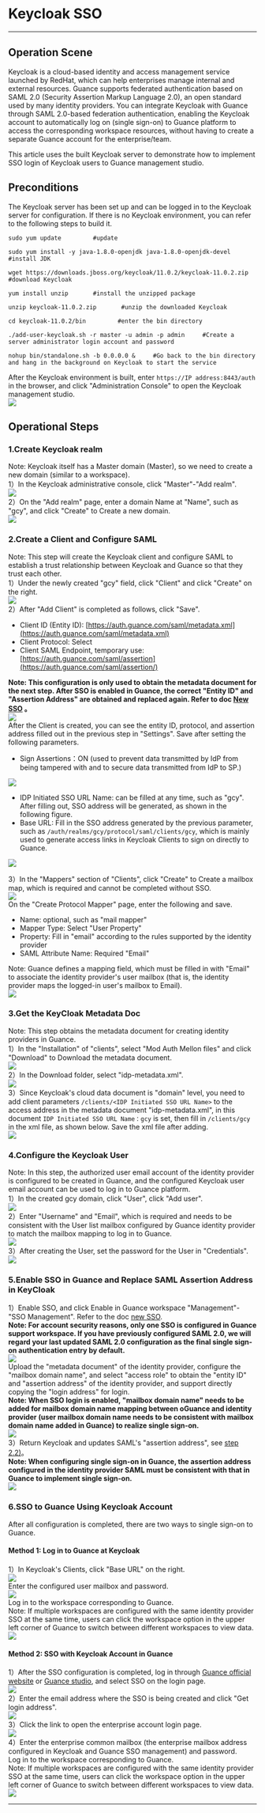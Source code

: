 # Keycloak SSO
---


## Operation Scene

Keycloak is a cloud-based identity and access management service launched by RedHat, which can help enterprises manage internal and external resources. Guance supports federated authentication based on SAML 2.0 (Security Assertion Markup Language 2.0), an open standard used by many identity providers. You can integrate Keycloak with Guance through SAML 2.0-based federation authentication, enabling the Keycloak account to automatically log on (single sign-on) to Guance platform to access the corresponding workspace resources, without having to create a separate Guance account for the enterprise/team.

This article uses the built Keycloak server to demonstrate how to implement SSO login of Keycloak users to Guance management studio.


## Preconditions

The Keycloak server has been set up and can be logged in to the Keycloak server for configuration. If there is no Keycloak environment, you can refer to the following steps to build it.

```
sudo yum update         #update

sudo yum install -y java-1.8.0-openjdk java-1.8.0-openjdk-devel      #install JDK

wget https://downloads.jboss.org/keycloak/11.0.2/keycloak-11.0.2.zip   #download Keycloak

yum install unzip       #install the unzipped package

unzip keycloak-11.0.2.zip       #unzip the downloaded Keycloak

cd keycloak-11.0.2/bin         #enter the bin directory

./add-user-keycloak.sh -r master -u admin -p admin     #Create a server administrator login account and password

nohup bin/standalone.sh -b 0.0.0.0 &     #Go back to the bin directory and hang in the background on Keycloak to start the service
```

After the Keycloak environment is built, enter `https://IP address:8443/auth` in the browser, and click "Administration Console" to open the Keycloak management studio.<br />![](../img/05_keycloak_01.png)

## Operational Steps

### 1.Create Keycloak realm

Note: Keycloak itself has a Master domain (Master), so we need to create a new domain (similar to a workspace). <br />1）In the Keycloak administrative console, click "Master"-"Add realm".<br />![](../img/05_keycloak_02.png)<br />2）On the "Add realm" page, enter a domain Name at "Name", such as "gcy", and click "Create" to Create a new domain.<br />![](../img/05_keycloak_03.png)


### 2.Create a Client and Configure SAML

Note: This step will create the Keycloak client and configure SAML to establish a trust relationship between Keycloak and Guance so that they trust each other. <br />1）Under the newly created "gcy" field, click "Client" and click "Create" on the right.<br />![](../img/05_keycloak_04.png)<br />2）After "Add Client" is completed as follows, click "Save".

- Client ID (Entity ID): [https://auth.guance.com/saml/metadata.xml](https://auth.guance.com/saml/metadata.xml)
- Client Protocol: Select
- Client SAML Endpoint, temporary use: [https://auth.guance.com/saml/assertion](https://auth.guance.com/saml/assertion/)

**Note: This configuration is only used to obtain the metadata document for the next step. After SSO is enabled in Guance, the correct "Entity ID" and "Assertion Address" are obtained and replaced again. Refer to doc **[**New SSO**](../../management/sso/index.md)** 。**<br />![](../img/05_keycloak_05.png)<br />After the Client is created, you can see the entity ID, protocol, and assertion address filled out in the previous step in "Settings". Save after setting the following parameters.

- Sign Assertions：ON (used to prevent data transmitted by IdP from being tampered with and to secure data transmitted from IdP to SP.)

![](../img/05_keycloak_06.png)

- IDP Initiated SSO URL Name: can be filled at any time, such as "gcy". After filling out, SSO address will be generated, as shown in the following figure.
- Base URL: Fill in the SSO address generated by the previous parameter, such as `/auth/realms/gcy/protocol/saml/clients/gcy`, which is mainly used to generate access links in Keycloak Clients to sign on directly to Guance.

![](../img/05_keycloak_07.png)

3）In the "Mappers" section of "Clients", click "Create" to Create a mailbox map, which is required and cannot be completed without SSO.<br />![](../img/05_keycloak_08.png)<br />On the "Create Protocol Mapper" page, enter the following and save.

- Name: optional, such as "mail mapper"
- Mapper Type: Select "User Property"
- Property: Fill in "email" according to the rules supported by the identity provider
- SAML Attribute Name: Required "Email"

Note: Guance defines a mapping field, which must be filled in with "Email" to associate the identity provider's user mailbox (that is, the identity provider maps the logged-in user's mailbox to Email). <br />![](../img/05_keycloak_09.png)

### 3.Get the KeyCloak Metadata Doc

Note: This step obtains the metadata document for creating identity providers in Guance.<br />1）In the "Installation" of "clients", select "Mod Auth Mellon files" and click "Download" to Download the metadata document.<br />![](../img/05_keycloak_10.png)<br />2）In the Download folder, select "idp-metadata.xml".<br />![](../img/05_keycloak_11.png)<br />3）Since Keycloak's cloud data document is "domain" level, you need to add client parameters `/clients/<IDP Initiated SSO URL Name>` to the access address in the metadata document "idp-metadata.xml", in this document `IDP Initiated SSO URL Name：gcy` is set, then fill in `/clients/gcy` in the xml file, as shown below. Save the xml file after adding. <br />![](../img/05_keycloak_12.png)


### 4.Configure the Keycloak User

Note: In this step, the authorized user email account of the identity provider is configured to be created in Guance, and the configured Keycloak user email account can be used to log in to Guance platform.<br />1）In the created gcy domain, click "User", click "Add user". <br />![](../img/05_keycloak_13.png)<br />2）Enter "Username" and "Email", which is required and needs to be consistent with the User list mailbox configured by Guance identity provider to match the mailbox mapping to log in to Guance.<br />![](../img/05_keycloak_14.png)<br />3）After creating the User, set the password for the User in "Credentials".<br />![](../img/05_keycloak_15.png)


### 5.Enable SSO in Guance and Replace SAML Assertion Address in KeyCloak

1）Enable SSO, and click Enable in Guance workspace "Management"-"SSO Management". Refer to the doc [new SSO](../../management/sso/index.md).<br />**Note: For account security reasons, only one SSO is configured in Guance support workspace. If you have previously configured SAML 2.0, we will regard your last updated SAML 2.0 configuration as the final single sign-on authentication entry by default.**<br />![](../img/05_keycloak_16.png)<br />Upload the "metadata document" of the identity provider, configure the "mailbox domain name", and select "access role" to obtain the "entity ID" and "assertion address" of the identity provider, and support directly copying the "login address" for login. <br />**Note: When SSO login is enabled, "mailbox domain name" needs to be added for mailbox domain name mapping between oGuance and identity provider (user mailbox domain name needs to be consistent with mailbox domain name added in Guance) to realize single sign-on.**<br />![](../img/05_keycloak_17.png)<br />3）Return Keycloak and updates SAML's "assertion address", see [step 2.2)](#j217u)。<br />**Note: When configuring single sign-on in Guance, the assertion address configured in the identity provider SAML must be consistent with that in Guance to implement single sign-on.**<br />![](../img/05_keycloak_18.png)

### 6.SSO to Guance Using Keycloak Account

After all configuration is completed, there are two ways to single sign-on to Guance.

#### Method 1: Log in to Guance at Keycloak

1）In Keycloak's Clients, click "Base URL" on the right.<br />![](../img/05_keycloak_19.png)<br />Enter the configured user mailbox and password.<br />![](../img/05_keycloak_20.png)<br />Log in to the workspace corresponding to Guance.<br />Note: If multiple workspaces are configured with the same identity provider SSO at the same time, users can click the workspace option in the upper left corner of Guance to switch between different workspaces to view data. <br />![](../img/1.sso_okta_23.png)

#### Method 2: SSO with Keycloak Account in Guance

1）After the SSO configuration is completed, log in through [Guance official website](https://www.dataflux.cn/) or [Guance studio](https://auth.dataflux.cn/loginpsw), and select SSO on the login page.<br />![](../img/9.sso_2.png)<br />2）Enter the email address where the SSO is being created and click "Get login address".<br />![](../img/9.sso_3.png)<br />3）Click the link to open the enterprise account login page.<br />![](../img/03_authing_13.png) <br /> 4）Enter the enterprise common mailbox (the enterprise mailbox address configured in Keycloak and Guance SSO management) and password. <br />Log in to the workspace corresponding to Guance. <br/> Note: If multiple workspaces are configured with the same identity provider SSO at the same time, users can click the workspace option in the upper left corner of Guance to switch between different workspaces to view data.<br />![](../img/1.sso_okta_23.png)

---

